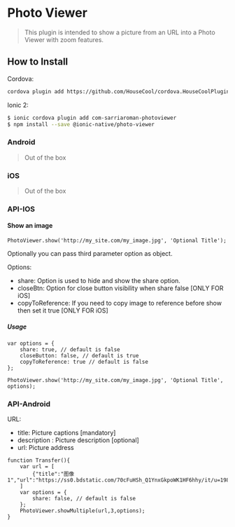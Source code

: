 # Photo Viewer  
> This plugin is intended to show a picture from an URL into a Photo Viewer with zoom features.

## How to Install

Cordova:
```bash
cordova plugin add https://github.com/HouseCool/cordova.HouseCoolPlugins.photoviewer.git
```

Ionic 2:
```bash
$ ionic cordova plugin add com-sarriaroman-photoviewer
$ npm install --save @ionic-native/photo-viewer
```

### Android
> Out of the box

### iOS
> Out of the box


### API-IOS

#### Show an image

```
PhotoViewer.show('http://my_site.com/my_image.jpg', 'Optional Title');
```

Optionally you can pass third parameter option as object.

Options:
* share: Option is used to hide and show the share option.
* closeBtn: Option for close button visibility when share false [ONLY FOR iOS]
* copyToReference: If you need to copy image to reference before show then set it true [ONLY FOR iOS]

##### Usage

```
var options = {
    share: true, // default is false
    closeButton: false, // default is true
    copyToReference: true // default is false
};

PhotoViewer.show('http://my_site.com/my_image.jpg', 'Optional Title', options);
```
### API-Android

URL:
* title: Picture captions [mandatory]
* description : Picture description [optional]
* url: Picture address 

```
function Transfer(){
    var url = [
        {"title":"图像1","url":"https://ss0.bdstatic.com/70cFuHSh_Q1YnxGkpoWK1HF6hhy/it/u=1982513715,1507401127&fm=26&gp=0.jpg"},
    ]
    var options = {
        share: false, // default is false
    };
    PhotoViewer.showMultiple(url,3,options);
}
```


